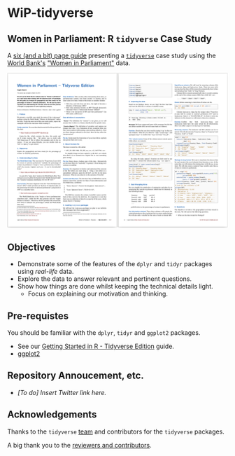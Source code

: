 # WiP-tidyverse

## Women in Parliament: R `tidyverse` Case Study

A [six (and a bit) page guide](https://github.com/saghirb/WiP-tidyverse/blob/master/doc/WiP-tidyverse.pdf) 
presenting a [`tidyverse`](https://www.tidyverse.org/) case study using the [World Bank's](https://www.worldbank.org/) 
["Women in Parliament"](https://data.worldbank.org/indicator/SG.GEN.PARL.ZS) data.


[![`doc/WiP-tidyverse.pdf`](images/WiP-tv-guide.png)](https://github.com/saghirb/WiP-tidyverse/blob/master/doc/WiP-tidyverse.pdf)

## Objectives

- Demonstrate some of the features of the `dplyr` and `tidyr` packages using *real-life* data.
- Explore the data to answer relevant and pertinent questions.
- Show how things are done whilst keeping the technical details light.
    + Focus on explaining our motivation and thinking.

## Pre-requistes

You should be familiar with the `dplyr`, `tidyr` and `ggplot2` packages.

- See our [Getting Started in R - Tidyverse Edition](https://github.com/saghirb/Getting-Started-in-R)
guide.
- [ggplot2](https://ggplot2.tidyverse.org/)

## Repository Annoucement, etc.

* *[To do] Insert Twitter link here.*

## Acknowledgements

Thanks to the `tidyverse` [team](https://github.com/orgs/tidyverse/people) and 
contributors for the `tidyverse` packages.

A big thank you to the [reviewers and contributors](https://github.com/saghirb/WiP-tidyverse/blob/master/Contributors.md).

